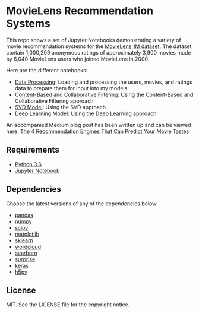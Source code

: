 # MovieLens Recommendation Systems

This repo shows a set of Jupyter Notebooks demonstrating a variety of movie recommendation systems for the [MovieLens 1M dataset](https://grouplens.org/datasets/movielens/1m/). The dataset contain 1,000,209 anonymous ratings of approximately 3,900 movies made by 6,040 MovieLens users who joined MovieLens in 2000.

Here are the different notebooks:
* [Data Processing](http://nbviewer.jupyter.org/github/khanhnamle1994/movielens/blob/master/Data_Processing.ipynb): Loading and processing the users, movies, and ratings data to prepare them for input into my models.
* [Content-Based and Collaborative Filtering](http://nbviewer.jupyter.org/github/khanhnamle1994/movielens/blob/master/Content_Based_and_Collaborative_Filtering_Models.ipynb): Using the Content-Based and Collaborative Filtering approach
* [SVD Model](http://nbviewer.jupyter.org/github/khanhnamle1994/movielens/blob/master/SVD_Model.ipynb): Using the SVD approach
* [Deep Learning Model](http://nbviewer.jupyter.org/github/khanhnamle1994/movielens/blob/master/Deep_Learning_Model.ipynb): Using the Deep Learning approach

An accompanied Medium blog post has been written up and can be viewed here: [The 4 Recommendation Engines That Can Predict Your Movie Tastes](https://medium.com/@james_aka_yale/the-4-recommendation-engines-that-can-predict-your-movie-tastes-bbec857b8223)

## Requirements

* [Python 3.6](https://www.python.org/downloads/release/python-360/)
* [Jupyter Notebook](http://jupyter.org/)

## Dependencies

Choose the latest versions of any of the dependencies below:
* [pandas](https://pandas.pydata.org/)
* [numpy](http://www.numpy.org/)
* [scipy](https://www.scipy.org/)
* [matplotlib](https://matplotlib.org/)
* [sklearn](http://scikit-learn.org/stable/)
* [wordcloud](https://github.com/amueller/word_cloud)
* [searborn](https://seaborn.pydata.org/)
* [surprise](http://surpriselib.com/)
* [keras](https://keras.io/)
* [h5py](https://www.h5py.org/)

## License

MIT. See the LICENSE file for the copyright notice.
